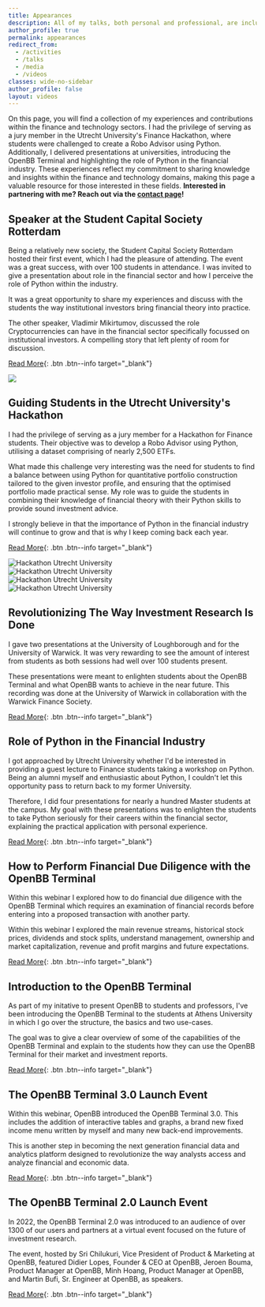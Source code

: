 ```yaml
---
title: Appearances
description: All of my talks, both personal and professional, are included here. This include presentations at a variety of universities and webinars.
author_profile: true
permalink: appearances
redirect_from:
  - /activities
  - /talks
  - /media
  - /videos
classes: wide-no-sidebar
author_profile: false
layout: videos
---
```


On this page, you will find a collection of my experiences and contributions within the finance and technology sectors. I had the privilege of serving as a jury member in the Utrecht University's Finance Hackathon, where students were challenged to create a Robo Advisor using Python. Additionally, I delivered presentations at universities, introducing the OpenBB Terminal and highlighting the role of Python in the financial industry. These experiences reflect my commitment to sharing knowledge and insights within the finance and technology domains, making this page a valuable resource for those interested in these fields. **Interested in partnering with me? Reach out via the [contact page](/contact)!**

## Speaker at the Student Capital Society Rotterdam

<div class="row">
<div markdown="1" class="fifty-column-left mobile-max-column-width">

Being a relatively new society, the Student Capital Society Rotterdam hosted their first event, which I had the pleasure of attending. The event was a great success, with over 100 students in attendance. I was invited to give a presentation about role in the financial sector and how I perceive the role of Python within the industry.

It was a great opportunity to share my experiences and discuss with the students the way institutional investors bring financial theory into practice.

The other speaker, Vladimir Mikirtumov, discussed the role Cryptocurrencies can have in the financial sector specifically focussed on institutional investors. A compelling story that left plenty of room for discussion.

[Read More](https://www.linkedin.com/feed/update/urn:li:activity:7263214411874463746/){: .btn .btn--info target="_blank"}

</div>
<div markdown="1" class="fifty-column-right mobile-max-column-width">
  <img src="/assets/images/appearances/RotterdamSociety.png">
</div>
</div>

## Guiding Students in the Utrecht University's Hackathon

<div class="row">
<div markdown="1" class="fifty-column-left mobile-max-column-width">

I had the privilege of serving as a jury member for a Hackathon for Finance students. Their objective was to develop a Robo Advisor using Python, utilising a dataset comprising of nearly 2,500 ETFs.

What made this challenge very interesting was the need for students to find a balance between using Python for quantitative portfolio construction tailored to the given investor profile, and ensuring that the optimised portfolio made practical sense. My role was to guide the students in combining their knowledge of financial theory with their Python skills to provide sound investment advice.

I strongly believe in that the importance of Python in the financial industry will continue to grow and that is why I keep coming back each year.

[Read More](https://www.linkedin.com/feed/update/urn:li:activity:7127300810450853888/){: .btn .btn--info target="_blank"}

</div>
<div markdown="1" class="fifty-column-right mobile-max-column-width">
<div class="image-grid">
  <div class="grid-item">
    <img src="/assets/images/appearances/hackathon/DSC06281.jpg" alt="Hackathon Utrecht University">
  </div>
  <div class="grid-item">
    <img src="/assets/images/appearances/hackathon/DSC06385.jpg" alt="Hackathon Utrecht University">
  </div>
  <div class="grid-item">
    <img src="/assets/images/appearances/hackathon/DSC06451.jpg" alt="Hackathon Utrecht University">
  </div>
  <div class="grid-item">
    <img src="/assets/images/appearances/hackathon/DSC06491.jpg" alt="Hackathon Utrecht University">
  </div>
</div>
</div>
</div>

## Revolutionizing The Way Investment Research Is Done

<div class="row">
<div markdown="1" class="fifty-column-left mobile-max-column-width">
I gave two presentations at the University of Loughborough and for the University of Warwick. It was very rewarding to see the amount of interest from students as both sessions had well over 100 students present.

These presentations were meant to enlighten students about the OpenBB Terminal and what OpenBB wants to achieve in the near future. This recording was done at the University of Warwick in collaboration with the Warwick Finance Society.

[Read More](https://www.linkedin.com/feed/update/urn:li:activity:7001557427250720768/){: .btn .btn--info target="_blank"}
</div>
<div markdown="1" class="fifty-column-right mobile-max-column-width">
<div class="embed-youtube" data-video-id="bSAlfrW1ikw">
  <div class="embed-youtube-play"></div>
</div>
</div>
</div>

## Role of Python in the Financial Industry 

<div class="row">
<div markdown="1" class="fifty-column-left mobile-max-column-width">
I got approached by Utrecht University whether I'd be interested in providing a guest lecture to Finance students taking a workshop on Python. Being an alumni myself and enthusiastic about Python, I couldn't let this opportunity pass to return back to my former University.

Therefore, I did four presentations for nearly a hundred Master students at the campus. My goal with these presentations was to enlighten the students to take Python seriously for their careers within the financial sector, explaining the practical application with personal experience.

[Read More](https://www.linkedin.com/posts/boumajeroen_openbb-investment-research-for-everyone-activity-6987449395252191232-ET6W/){: .btn .btn--info target="_blank"}

</div>
<div markdown="1" class="fifty-column-right mobile-max-column-width">
<div class="embed-youtube" data-video-id="itU3QwcWFOE">
  <div class="embed-youtube-play"></div>
</div>
</div>
</div>

## How to Perform Financial Due Diligence with the OpenBB Terminal

<div class="row">
<div markdown="1" class="fifty-column-left mobile-max-column-width">
Within this webinar I explored how to do financial due diligence with the OpenBB Terminal which requires an examination of financial records before entering into a proposed transaction with another party.

Within this webinar I explored the main revenue streams, historical stock prices, dividends and stock splits, understand management, ownership and market capitalization, revenue and profit margins and future expectations.

[Read More](https://www.youtube.com/watch?v=Bq7aLH4HY8Y){: .btn .btn--info target="_blank"}

</div>
<div markdown="1" class="fifty-column-right mobile-max-column-width">
<div class="embed-youtube" data-video-id="Bq7aLH4HY8Y">
  <div class="embed-youtube-play"></div>
</div>
</div>
</div>

## Introduction to the OpenBB Terminal

<div class="row">
<div markdown="1" class="fifty-column-left mobile-max-column-width">
As part of my initative to present OpenBB to students and professors, I've been introducing the OpenBB Terminal to the students at Athens University in which I go over the structure, the basics and two use-cases.

The goal was to give a clear overview of some of the capabilities of the OpenBB Terminal and explain to the students how they can use the OpenBB Terminal for their market and investment reports.

[Read More](https://openbb.co/blog/intro-openbb-terminal){: .btn .btn--info target="_blank"}

</div>
<div markdown="1" class="fifty-column-right mobile-max-column-width">
<div class="embed-youtube" data-video-id="HLead2WTnIs">
  <div class="embed-youtube-play"></div>
</div>
</div>
</div>

## The OpenBB Terminal 3.0 Launch Event

<div class="row">
<div markdown="1" class="fifty-column-left mobile-max-column-width">
Within this webinar, OpenBB introduced the OpenBB Terminal 3.0. This includes the addition of interactive tables and graphs, a brand new fixed income menu written by myself and many new back-end improvements.

This is another step in becoming the next generation financial data and analytics platform designed to revolutionize the way analysts access and analyze financial and economic data.

[Read More](https://openbb.co/blog/openbb-terminal-3){: .btn .btn--info target="_blank"}

</div>
<div markdown="1" class="fifty-column-right mobile-max-column-width">
<div class="embed-youtube" data-video-id="_4dQs_q_Jtk">
  <div class="embed-youtube-play"></div>
</div>
</div>
</div>

## The OpenBB Terminal 2.0 Launch Event

<div class="row">
<div markdown="1" class="fifty-column-left mobile-max-column-width">

In 2022, the OpenBB Terminal 2.0 was introduced to an audience of over 1300 of our users and partners at a virtual event focused on the future of investment research.

The event, hosted by Sri Chilukuri, Vice President of Product & Marketing at OpenBB, featured Didier Lopes, Founder & CEO at OpenBB, Jeroen Bouma, Product Manager at OpenBB, Minh Hoang, Product Manager at OpenBB, and Martin Bufi, Sr. Engineer at OpenBB, as speakers.

[Read More](https://openbb.co/blog/openbb-terminal-2-event){: .btn .btn--info target="_blank"}

</div>
<div markdown="1" class="fifty-column-right mobile-max-column-width">
<div class="embed-youtube" data-video-id="W9r2joPZOOw">
  <div class="embed-youtube-play"></div>
</div>
</div>
</div>